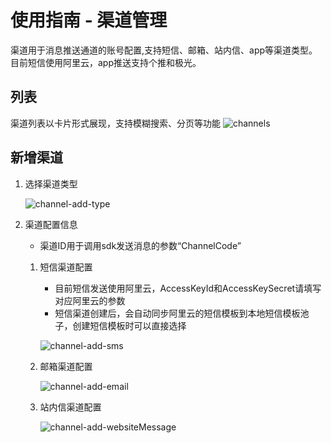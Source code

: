 # 使用指南 - 渠道管理

渠道用于消息推送通道的账号配置,支持短信、邮箱、站内信、app等渠道类型。目前短信使用阿里云，app推送支持个推和极光。

## 列表
渠道列表以卡片形式展现，支持模糊搜索、分页等功能
![channels](https://cdn.masastack.com/stack/doc/mc/channels.png)

## 新增渠道

1. 选择渠道类型
   
   ![channel-add-type](https://cdn.masastack.com/stack/doc/mc/channel-add-type.png)

2. 渠道配置信息
   - 渠道ID用于调用sdk发送消息的参数“ChannelCode”

   1. 短信渠道配置
      - 目前短信发送使用阿里云，AccessKeyId和AccessKeySecret请填写对应阿里云的参数
      - 短信渠道创建后，会自动同步阿里云的短信模板到本地短信模板池子，创建短信模板时可以直接选择

      ![channel-add-sms](https://cdn.masastack.com/stack/doc/mc/channel-add-sms.png)

   2. 邮箱渠道配置

      ![channel-add-email](https://cdn.masastack.com/stack/doc/mc/channel-add-email.png)

   3. 站内信渠道配置

      ![channel-add-websiteMessage](https://cdn.masastack.com/stack/doc/mc/channel-add-websiteMessage.png)